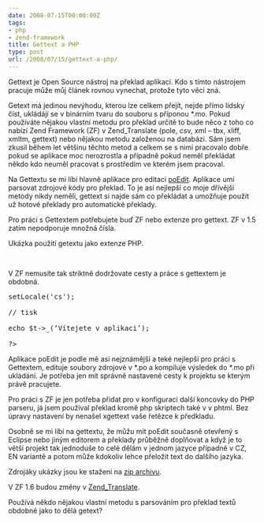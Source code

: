 ```yaml
---
date: 2008-07-15T00:00:00Z
tags:
- php
- zend-framework
title: Gettext a PHP
type: post
url: /2008/07/15/gettext-a-php/
---
```


Gettext je Open Source nástroj na překlad aplikací. Kdo s tímto nástrojem pracuje může můj článek rovnou vynechat, protože tyto věci zná.

Getext má jedinou nevýhodu, kterou lze celkem přejít, nejde přímo lidsky číst, ukládájí se v binárním tvaru do souboru s příponou *.mo. Pokud používáte nějakou vlastní metodu pro překlad určitě to bude něco z toho co nabízí Zend Framework (ZF) v Zend_Translate (pole, csv, xml – tbx, xliff, xmltm, gettext) nebo nějakou metodu založenou na databázi. Sám jsem zkusil během let většinu těchto metod a celkem se s nimi pracovalo dobře pokud se aplikace moc nerozrostla a případně pokud neměl překládat někdo kdo neuměl pracovat s prostředím ve kterém jsem pracoval.

Na Gettextu se mi líbí hlavně aplikace pro editaci <a href="https://www.poedit.net">poEdit</a>. Aplikace umí parsovat zdrojové kódy pro překlad. To je asi nejlepší co moje dřívější metody nikdy neměli, gettext si najde sám co překládat a umožňuje použít už hotové překlady pro automatické překlady.

Pro práci s Gettextem potřebujete buď ZF nebo extenze pro gettext. ZF v 1.5 zatím nepodporuje množná čísla.

Ukázka použití getextu jako extenze PHP.
<pre>

</pre>
V ZF nemusíte tak striktně dodržovate cesty a práce s gettextem je obdobná.

<pre>setLocale('cs');

// tisk

echo $t-&gt;_(‘Vítejete v aplikaci’);

?&gt;
</pre>
Aplikace poEdit je podle mě asi nejznámější a teké nejlepší pro práci s Gettextem, edituje soubory zdrojové v *.po a kompiluje výsledek do *.mo při ukládání. Je potřeba jen mít správně nastavené cesty k projektu se kterým právě pracujete.

Pro práci s ZF je jen potřeba přidat pro v konfiguraci další koncovky do PHP parseru, já jsem používal překlad kromě php skriptech také v v phtml. Bez úpravy nastavení by nenašel xgettext vaše řetězce k předkladu.

<a href="https://blog.prskavec.net/wp-content/uploads/2008/07/image1.png"></a>

Osobně se mi líbí na gettextu, že můžu mít poEdit současně otevřený s Eclipse nebo jiným editorem a překlady průběžně doplňovat a když je to větší projekt tak jednoduše to celé dělám v jednom jazyce případně v CZ, EN variantě a potom může kdokoliv lehce přeložit text do dalšího jazyka.

Zdrojáky ukázky jsou ke stažení na <a href="https://ladislav.prskavec.net/download/gettext.zip">zip archivu</a>.

V ZF 1.6 budou změny v <a href="https://weblog.ronnieweb.net/index.php?text=21-nove-view-helpery-a-zmeny-v-zend-translate-v-zend-frameworku-1-6">Zend_Translate</a>.


Používá někdo nějakou vlastní metodu s parsováním pro překlad textů obdobně jako to dělá getext?
